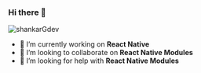### Hi there 👋

![shankarGdev](https://cdn.shankarg.dev/github/banner.gif "shankarGdev banner")

- 🔭 I’m currently working on **React Native**
- 👯 I’m looking to collaborate on **React Native Modules**
- 🤔 I’m looking for help with **React Native Modules**

